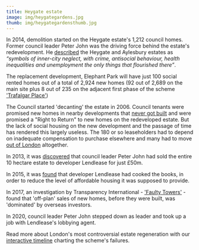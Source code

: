 ```yaml
---
title: Heygate estate
image: img/heygategardens.jpg
thumb: img/heygategardensthumb.jpg
---
```

 
In 2014, demolition started on the Heygate estate's 1,212 council homes. Former council leader Peter John was the driving force behind the estate's redevelopment. He [described](https://web.archive.org/web/20160503113339/https://progressonline.org.uk/2016/01/14/camerons-has-much-to-learn-on-housing/) the Heygate and Aylesbury estates as _“symbols of inner-city neglect, with crime, antisocial behaviour, health inequalities and unemployment the only things that flourished there”_.

The replacement development, Elephant Park will have just 100 social rented homes out of a total of 2,924 new homes (92 out of 2,689 on the main site plus 8 out of 235 on the adjacent first phase of the scheme ['Trafalgar Place'](https://www.elephantpark.co.uk/live-here/to-buy/trafalgar-place/)) 

The Council started 'decanting' the estate in 2006. Council tenants were promised new homes in nearby developments that [never got built](https://www.35percent.org/heygatepages/newhomesforheygate/) and were promised a "Right to Return" to new homes on the redeveloped estate. But the lack of social housing on the new development and the passage of time has rendered this largely useless.  The 180 or so leaseholders had to depend on inadequate compensation to purchase elsewhere and many had to move [out of London](https://35percent.org/2013-06-08-the-heygate-diaspora/) altogether.

In 2013, it was [discovered](https://www.35percent.org/heygatepages/agreementsigned/) that council leader Peter John had sold the entire 10 hectare estate to developer Lendlease for just £50m.

In 2015, it was [found](https://www.theguardian.com/cities/2015/jun/25/london-developers-viability-planning-affordable-social-housing-regeneration-oliver-wainwright) that developer Lendlease had cooked the books, in order to reduce the level of affordable housing it was supposed to provide.

In 2017, an investigation by Transparency International - ['Faulty Towers'](https://www.transparency.org.uk/publications/faulty-towers-understanding-the-impact-of-overseas-corruption-on-the-london-property-market/) - found that 'off-plan' sales of new homes, before they were built, was 'dominated' by overseas investors. 

In 2020, council leader Peter John stepped down as leader and took up a job with Lendlease's lobbying agent.

Read more about London's most controversial estate regeneration with our [interactive timeline](https://www.35percent.org/heygate/) charting the scheme's failures.
